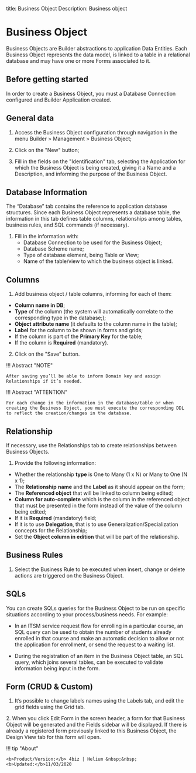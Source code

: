 title: Business Object
Description: Business object
# Business Object

Business Objects are Builder abstractions to application Data Entities. Each Business Object represents the data model, is linked to a table in a relational database and may have one or more Forms associated to it. 


## Before getting started

In order to create a Business Object, you must a Database Connection configured and Builder Application created.

## General data

1.	Access the Business Object configuration through navigation in the menu Builder > Management > Business Object;

2.	Click on the "New" button;

3.	Fill in the fields on the "Identification" tab, selecting the Application for which the Business Object is being created, giving it a Name and a Description, and informing the purpose of the Business Object.

## Database Information

The “Database” tab contains the reference to application  database structures. Since each Business Object represents a database table, the information in this tab defines table columns,  relationships among tables, business rules, and SQL commands (if necessary).

1.	Fill in the information with:
    - Database Connection to be used for the Business Object;
    - Database Scheme name;
    - Type of database element, being Table or View;
    - 	Name of the table/view to which the business object is linked.


## Columns

1.	Add business object / table columns, informing for each of them:
- **Column name in DB**;
- **Type** of the column (the system will automatically correlate to the corresponding type in the database;);
- **Object attribute name** (it defaults to the column name in the table);
- **Label** for the column to be shown in forms and grids;
- If the column is part of the **Primary Key** for the table;
- If the column is **Required** (mandatory).

2.	Click on the "Save” button.



!!! Abstract "NOTE"

    After saving you’ll be able to inform Domain key and assign Relationships if it’s needed.

!!! Abstract "ATTENTION"
    
    For each change in the information in the database/table or when creating the Business Object, you must execute the corresponding DDL to reflect the creation/changes in the database.

## Relationship

If necessary, use the Relationships tab to create relationships between Business Objects.

1.	Provide the following information:
-	Whether the relationship **type** is One to Many (1 x N) or Many to One (N x 1);
-	The **Relationship** **name** and the **Label** as it should appear on the form;
-	The **Referenced object** that will be linked to column being edited;
-	**Column for auto-complete** which is the column in the referenced object that must be presented in the form instead of the value of the column being edited;
-	If it is **Required** (mandatory) field;
-	If it is to use **Delegation**, that is to use Generalization/Specialization concepts for the Relationship;
-	Set the **Object column in edition** that will be part of the relationship.


## Business Rules

1. Select the Business Rule to be executed when insert, change or delete actions are triggered on the Business Object.

    
## SQLs 

You can create SQLs queries for the Business Object to be run on specific situations according to your process/business needs. For example:

- In an ITSM service request flow for enrolling in a particular course, an SQL query can be used to obtain the number of students already enrolled in that course and make an automatic decision to allow or not the application for enrollment, or send the request to a waiting list.

- During the registration of an item in the Business Object table, an SQL query, which joins several tables, can be executed to validate information being input in the form.
 


## Form (CRUD & Custom)

1.	It’s possible to change labels names using the Labels tab, and edit the grid fields using the Grid tab.


2\.	When you click Edit Form in the screen header, a form for that Business Object will be generated and the Fields sidebar will be displayed. If there is already a registered form previously linked to this Business Object, the Design View tab for this form will open.



!!! tip "About"

    <b>Product/Version:</b> 4biz | Helium &nbsp;&nbsp;
    <b>Updated:</b>11/03/2020 
